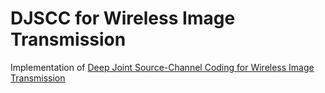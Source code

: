 # DJSCC for Wireless Image Transmission

Implementation of [Deep Joint Source-Channel Coding for Wireless Image Transmission](https://ieeexplore.ieee.org/document/8723589)
